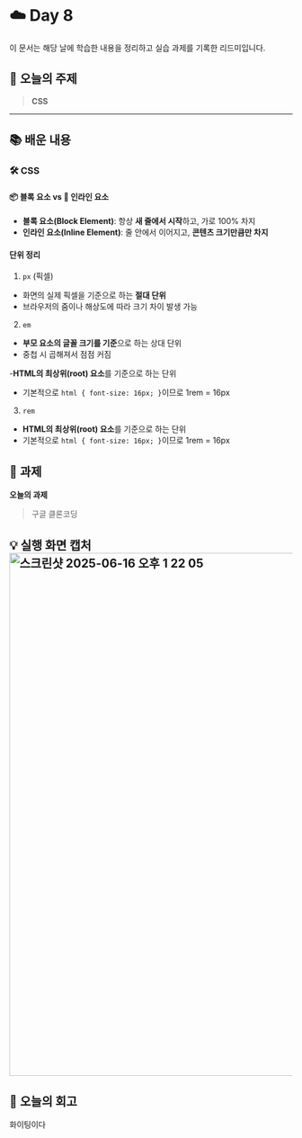 # ☁️ Day 8
이 문서는 해당 날에 학습한 내용을 정리하고 실습 과제를 기록한 리드미입니다.

## 🔖 오늘의 주제
> **CSS**

---

## 📚 배운 내용

### 🛠️ CSS

#### 📦 블록 요소 vs 🧩 인라인 요소
- **블록 요소(Block Element)**: 항상 **새 줄에서 시작**하고, 가로 100% 차지
- **인라인 요소(Inline Element)**: 줄 안에서 이어지고, **콘텐츠 크기만큼만 차지**

#### 단위 정리
1. `px` (픽셀)

- 화면의 실제 픽셀을 기준으로 하는 **절대 단위**
- 브라우저의 줌이나 해상도에 따라 크기 차이 발생 가능

2. `em`

- **부모 요소의 글꼴 크기를 기준**으로 하는 상대 단위
- 중첩 시 곱해져서 점점 커짐

-**HTML의 최상위(root) 요소**를 기준으로 하는 단위
- 기본적으로 `html { font-size: 16px; }`이므로 1rem = 16px

3. `rem`
- **HTML의 최상위(root) 요소**를 기준으로 하는 단위
- 기본적으로 `html { font-size: 16px; }`이므로 1rem = 16px

## 📝 과제

**오늘의 과제**
> 구글 클론코딩

💡 **실행 화면 캡처**
<img width="930" alt="스크린샷 2025-06-16 오후 1 22 05" src="https://github.com/user-attachments/assets/be5d3a15-84a0-4956-a50e-fd1ce8f59bf7" />
---

## 💭 오늘의 회고
화이팅이다
 
